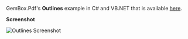 GemBox.Pdf's **Outlines** example in C# and VB.NET that is available [here](https://www.gemboxsoftware.com/pdf/examples/c-sharp-vb-net-pdf-outlines/301).

**Screenshot**

![Outlines Screenshot](https://www.gemboxsoftware.com/Pdf/Examples/Content/BasicFeatures/Outlines/Outlines.png)